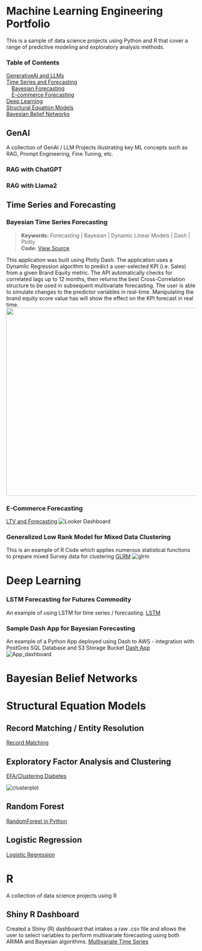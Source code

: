 # Machine Learning Engineering Portfolio

This is a sample of data science projects using Python and R that cover a range of predictive modeling and exploratory analysis methods.  

### Table of Contents
[GenerativeAI and LLMs](#GenAI) <br>
[Time Series and Forecasting](#Time-Series) <br>
&emsp;[Bayesian Forecasting](#Bayesian-Time-Series-Forecasting) <br>
&emsp;[E-commerce Forecasting](#E-Commerce-Forecasting) <br>
[Deep Learning](#Deep-Learning) <br>
[Structural Equation Models](#Structural-Equation-Models) <br>
[Bayesian Belief Networks](#Bayesian-Belief-Networks) <br>


## GenAI
A collection of GenAI / LLM Projects illustrating key ML concepts such as RAG, Prompt Engineering, Fine Tuning, etc. <br>

### RAG with ChatGPT
### RAG with Llama2

## Time Series and Forecasting

### Bayesian Time Series Forecasting
> **Keywords:**  Forecasting  |  Bayesian  |  Dynamic Linear Models  |  Dash  |  Plotly <br>
> **Code:**  [View Source](Forecasting/bayesian_forecast_dash_app.py)<br>

This application was built using Plotly Dash.  The application uses a Dynamlic Regression algorithm to predict a user-selected KPI (i.e. Sales) from a given Brand Equity metric. 
The API automatically checks for correlated lags up to 12 months, then returns the best Cross-Correlation structure to be used in subsequent multivariate forecasting.
The user is able to simulate changes to the predictor variables in real-time.  Manipulating the brand equity score value has will show the effect on the KPI forecast in real time.<br>
<img src="images/bera_bayesian_forecasting_dash.png" width="680" height="500">

### E-Commerce Forecasting
[LTV and Forecasting](Python/LTV_Forecast_v2.ipynb)
![Looker Dashboard](images/Looker_Dashboard.png)

### Generalized Low Rank Model for Mixed Data Clustering
This is an example of R Code which applies numerous statistical functions to prepare mixed Survey data for clustering
[GLRM](GLRM/GLRM_R_Segmentation.ipynb)
![glrm](images/glrm_kmeans.PNG)




# Deep Learning

### LSTM Forecasting for Futures Commodity 
An example of using LSTM for time series / forecasting. 
[LSTM](Python/LSTM_NN_Forecasting.ipynb)

### Sample Dash App for Bayesian Forecasting
An example of a Python App deployed using Dash to AWS - integration with PostGres SQL Database and S3 Storage Bucket
[Dash App](Forecasting/bayesian_forecast_dash_app.py)
![App_dashboard](images/bayesian_times_series.PNG)


# Bayesian Belief Networks


# Structural Equation Models


## Record Matching / Entity Resolution
[Record Matching](Python/Record_matching.py)

## Exploratory Factor Analysis and Clustering

[EFA/Clustering Diabetes](Python/diabetes_data_reduction_clustering.ipynb)

![clusterplot](data/d_cluster.png)

## Random Forest 

[RandomForest in Python](Python/RandomForest.ipynb)

## Logistic Regression 
[Logistic Regression](Python/Logistic_Regression.ipynb)



# R
A collection of data science projects using R

## Shiny R Dashboard 
Created a Shiny (R) dashboard that intakes a raw .csv file and allows the user to select variables to perform multivariate forecasting using both ARIMA and Bayesian algorithms. 
[Multivariate Time Series](http://ryanclukey.shinyapps.io/MV_forecast)








